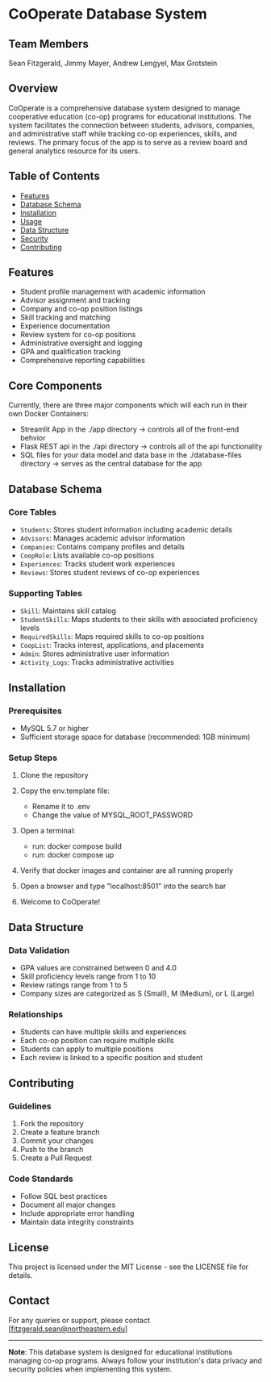# CoOperate Database System

## Team Members
Sean Fitzgerald, Jimmy Mayer, Andrew Lengyel, Max Grotstein

## Overview
CoOperate is a comprehensive database system designed to manage cooperative education (co-op) programs for educational institutions. The system facilitates the connection between students, advisors, companies, and administrative staff while tracking co-op experiences, skills, and reviews. The primary focus of the app is to serve as a review board and general analytics resource for its users.

## Table of Contents
- [Features](#features)
- [Database Schema](#database-schema)
- [Installation](#installation)
- [Usage](#usage)
- [Data Structure](#data-structure)
- [Security](#security)
- [Contributing](#contributing)

## Features
- Student profile management with academic information
- Advisor assignment and tracking
- Company and co-op position listings
- Skill tracking and matching
- Experience documentation
- Review system for co-op positions
- Administrative oversight and logging
- GPA and qualification tracking
- Comprehensive reporting capabilities

## Core Components
Currently, there are three major components which will each run in their own Docker Containers:
- Streamlit App in the ./app directory -> controls all of the front-end behvior
- Flask REST api in the ./api directory -> controls all of the api functionality
- SQL files for your data model and data base in the ./database-files directory -> serves as the central database for the app

## Database Schema

### Core Tables
- `Students`: Stores student information including academic details
- `Advisors`: Manages academic advisor information
- `Companies`: Contains company profiles and details
- `CoopRole`: Lists available co-op positions
- `Experiences`: Tracks student work experiences
- `Reviews`: Stores student reviews of co-op experiences

### Supporting Tables
- `Skill`: Maintains skill catalog
- `StudentSkills`: Maps students to their skills with associated proficiency levels
- `RequiredSkills`: Maps required skills to co-op positions
- `CoopList`: Tracks interest, applications, and placements
- `Admin`: Stores administrative user information
- `Activity_Logs`: Tracks administrative activities

## Installation

### Prerequisites
- MySQL 5.7 or higher
- Sufficient storage space for database (recommended: 1GB minimum)

### Setup Steps
1. Clone the repository

2. Copy the env.template file:
    - Rename it to .env 
    - Change the value of MYSQL_ROOT_PASSWORD

3. Open a terminal:
    - run: docker compose build
    - run: docker compose up

4. Verify that docker images and container are all running properly

5. Open a browser and type "localhost:8501" into the search bar

6. Welcome to CoOperate!

## Data Structure

### Data Validation
- GPA values are constrained between 0 and 4.0
- Skill proficiency levels range from 1 to 10
- Review ratings range from 1 to 5
- Company sizes are categorized as S (Small), M (Medium), or L (Large)

### Relationships
- Students can have multiple skills and experiences
- Each co-op position can require multiple skills
- Students can apply to multiple positions
- Each review is linked to a specific position and student

## Contributing

### Guidelines
1. Fork the repository
2. Create a feature branch
3. Commit your changes
4. Push to the branch
5. Create a Pull Request

### Code Standards
- Follow SQL best practices
- Document all major changes
- Include appropriate error handling
- Maintain data integrity constraints

## License
This project is licensed under the MIT License - see the LICENSE file for details.

## Contact
For any queries or support, please contact [fitzgerald.sean@northeastern.edu]

---
**Note**: This database system is designed for educational institutions managing co-op programs. Always follow your institution's data privacy and security policies when implementing this system.
